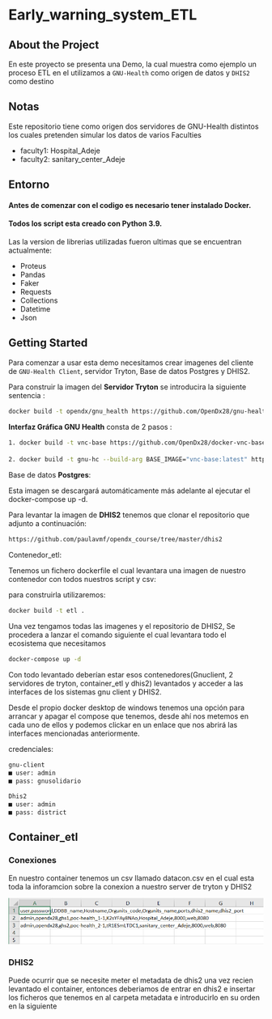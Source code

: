 # Early_warning_system_ETL

## About the Project
En este proyecto se presenta una Demo, la cual muestra como ejemplo un proceso ETL en el utilizamos a ```GNU-Health``` como origen de datos y ```DHIS2``` como destino

## Notas
Este repositorio tiene como origen dos servidores de GNU-Health distintos los cuales pretenden simular los datos de varios Faculties
- faculty1: Hospital_Adeje
- faculty2: sanitary_center_Adeje

## Entorno
#### Antes de comenzar con el codigo es necesario tener instalado Docker.
#### Todos los script esta creado con Python 3.9.

Las la version de librerias utilizadas fueron ultimas que se encuentran actualmente:

- Proteus 
- Pandas 
- Faker 
- Requests
- Collections
- Datetime
- Json

## Getting Started
Para comenzar a usar esta demo necesitamos crear imagenes del cliente de ```GNU-Health Client```, servidor Tryton, Base de datos Postgres y DHIS2.


Para construir la imagen del **Servidor Tryton** se introducira la siguiente sentencia :

```bash
docker build -t opendx/gnu_health https://github.com/OpenDx28/gnu-health-server-docker.git#new_demo
```

**Interfaz Gráfica GNU Health** consta de 2 pasos :

```bash
1. docker build -t vnc-base https://github.com/OpenDx28/docker-vnc-base.git#:sr

2. docker build -t gnu-hc --build-arg BASE_IMAGE="vnc-base:latest" https://github.com/OpenDx28/docker-gnu-hc.git#:src
```

Base de datos **Postgres**: 

Esta imagen se descargará automáticamente más adelante al ejecutar el docker-compose up -d.

Para levantar la imagen de **DHIS2** tenemos que clonar el repositorio que adjunto a continuación:

``` bash 
https://github.com/paulavmf/opendx_course/tree/master/dhis2
```

Contenedor_etl:

Tenemos un fichero dockerfile el cual levantara una imagen de nuestro contenedor con todos nuestros script y csv:

para construirla utilizaremos:

```bash 
docker build -t etl .
```

Una vez tengamos todas las imagenes y el repositorio de DHIS2, Se procedera a lanzar el comando siguiente el cual levantara todo el ecosistema que necesitamos

```bash
docker-compose up -d
```

Con todo levantado deberían estar esos contenedores(Gnuclient, 2 servidores de tryton, container_etl y dhis2) levantados y acceder a las interfaces de los sistemas gnu client y DHIS2.

Desde el propio docker desktop de windows tenemos una opción para arrancar y apagar el compose que tenemos, desde ahí nos metemos en cada uno de ellos y podemos clickar en un enlace que nos abrirá las interfaces mencionadas anteriormente.

credenciales:

```
gnu-client
■ user: admin
■ pass: gnusolidario
```
```
Dhis2
■ user: admin
■ pass: district
```

## Container_etl
### Conexiones
En nuestro container tenemos un csv llamado datacon.csv en el cual esta toda la inforamcion sobre la conexion a nuestro server de tryton y DHIS2

![Datacon.csv](assets/Captura.PNG)

### DHIS2
Puede ocurrir que se necesite meter el metadata de dhis2 una vez recien levantado el container, entonces deberiamos de entrar en dhis2 e insertar los ficheros que tenemos en al carpeta
metadata e introducirlo en su orden en la siguiente 
